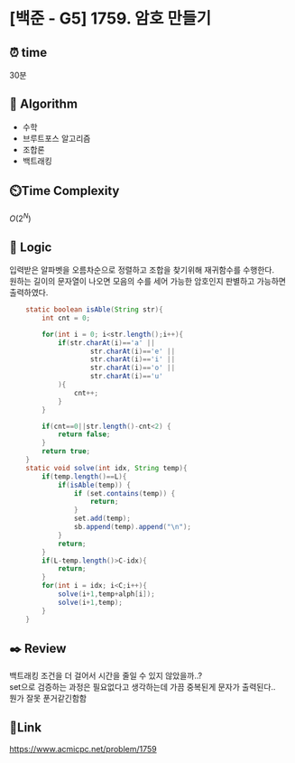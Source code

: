 # [백준 - G5] 1759. 암호 만들기

## ⏰ **time**

30분

## :pushpin: **Algorithm**

- 수학
- 브루트포스 알고리즘
- 조합론
- 백트래킹

## ⏲️**Time Complexity**

$O(2^N)$

## :round_pushpin: **Logic**
입력받은 알파벳을 오름차순으로 정렬하고 조합을 찾기위해 재귀함수를 수행한다.  
원하는 길이의 문자열이 나오면 모음의 수를 세어 가능한 암호인지 판별하고 가능하면 출력하였다.

```java
	static boolean isAble(String str){
		int cnt = 0;

		for(int i = 0; i<str.length();i++){
			if(str.charAt(i)=='a' ||
					str.charAt(i)=='e' ||
					str.charAt(i)=='i' ||
					str.charAt(i)=='o' ||
					str.charAt(i)=='u'
			){
				cnt++;
			}
		}

		if(cnt==0||str.length()-cnt<2) {
			return false;
		}
		return true;
	}
	static void solve(int idx, String temp){
		if(temp.length()==L){
			if(isAble(temp)) {
				if (set.contains(temp)) {
					return;
				}
				set.add(temp);
				sb.append(temp).append("\n");
			}
			return;
		}
		if(L-temp.length()>C-idx){
			return;
		}
		for(int i = idx; i<C;i++){
			solve(i+1,temp+alph[i]);
			solve(i+1,temp);
		}
	}
```

## :black_nib: **Review**
백트래킹 조건을 더 걸어서 시간을 줄일 수 있지 않았을까..?  
set으로 검증하는 과정은 필요없다고 생각하는데 가끔 중복된게 문자가 출력된다..  
뭔가 잘못 푼거같긴함함

## 📡**Link**

https://www.acmicpc.net/problem/1759

